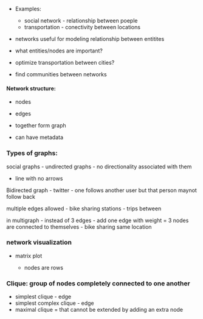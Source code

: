 - Examples:

  - social network - relationship between poeple
  - transportation - conectivity between locations
  
- networks useful for modeling relationship between entitites
- what entities/nodes are important?

- optimize transportation between cities?
- find communities between networks

#### Network structure:

- nodes
- edges

- together form graph

- can have metadata


### Types of graphs:

social graphs - undirected graphs - no directionality associated with them
- line with no arrows

Bidirected graph - twitter - one follows another user but that person maynot follow back

multiple edges allowed -  bike sharing stations - trips between

in multigraph - instead of 3 edges - add one edge with weight = 3
nodes are connected to themselves - bike sharing same location

### network visualization

- matrix plot

  - nodes are rows
  
### Clique: group of nodes completely connected to one another

- simplest clique - edge
- simplest complex clique - edge
- maximal clique = that cannot be extended by adding an extra node



